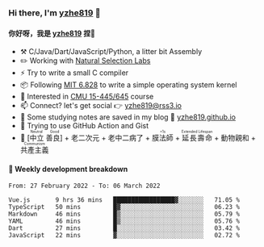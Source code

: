 ### Hi there, I'm [yzhe819](https://github.com/yzhe819) 👋

#### 你好呀，我是 [yzhe819](https://github.com/yzhe819) 捏👋

- :hammer_and_pick: C/Java/Dart/JavaScript/Python, a litter bit Assembly
- :pencil2: Working with [Natural Selection Labs](https://github.com/NaturalSelectionLabs)
- ⚡ Try to write a small C compiler
- 📦 Following [MIT 6.828](https://pdos.csail.mit.edu/6.828/2018/overview.html) to write a simple operating system kernel
- 🧪 Interested in [CMU 15-445/645](https://15445.courses.cs.cmu.edu/fall2020/) course
- 📫 Connect? let's get social 👉 yzhe819@rss3.io
- :scroll: Some studying notes are saved in my blog :space_invader: [yzhe819.github.io](https://yzhe819.github.io/)
- 🌟 Trying to use GitHub Action and Gist
- 🔑 <ruby>[中立 善良]<rp>（</rp><rt>Neutral Good</rt><rp>）</rp></ruby> + 老二次元 + 老中二病了 + <ruby>膜法師<rp>（</rp><rt>+1s</rt><rp>）</rp></ruby> + <ruby>延長壽命<rp>（</rp><rt>Extended Lifespan</rt><rp>）</rp></ruby> + 動物親和 + <ruby>共產主義<rp>（</rp><rt>Communism</rt><rp>）</rp></ruby>



#### 📝 Weekly development breakdown

<!--START_SECTION:waka-->

```text
From: 27 February 2022 - To: 06 March 2022

Vue.js       9 hrs 36 mins   █████████████████▓░░░░░░░   71.05 %
TypeScript   50 mins         █▓░░░░░░░░░░░░░░░░░░░░░░░   06.23 %
Markdown     46 mins         █▒░░░░░░░░░░░░░░░░░░░░░░░   05.79 %
YAML         46 mins         █▒░░░░░░░░░░░░░░░░░░░░░░░   05.76 %
Dart         27 mins         █░░░░░░░░░░░░░░░░░░░░░░░░   03.42 %
JavaScript   22 mins         ▓░░░░░░░░░░░░░░░░░░░░░░░░   02.72 %
```

<!--END_SECTION:waka-->



